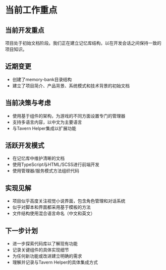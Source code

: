 # 当前工作重点

## 当前开发重点
项目处于初始文档阶段。我们正在建立记忆库结构，以在开发会话之间保持一致的项目知识。

## 近期变更
- 创建了memory-bank目录结构
- 建立了项目简介、产品背景、系统模式和技术背景的初始文档

## 当前决策与考虑
- 使用基于组件的架构，为游戏的不同方面设置专门的管理器
- 支持多语言内容，以中文为主要语言
- 与Tavern Helper集成以扩展功能

## 活跃开发模式
- 在记忆库中维护清晰的文档
- 使用TypeScript与HTML/SCSS进行前端开发
- 使用管理器/服务模式方法组织代码

## 实现见解
- 项目似乎高度关注视觉小说界面，包含角色管理和对话系统
- 似乎对脚本和界面都采用基于模板的方法
- 文件结构使用混合语言命名（中文和英文）

## 下一步计划
- 进一步探索代码库以了解现有功能
- 记录关键组件的具体实现细节
- 为任何新功能或改进建立明确的需求
- 理解并记录与Tavern Helper的具体集成方式
